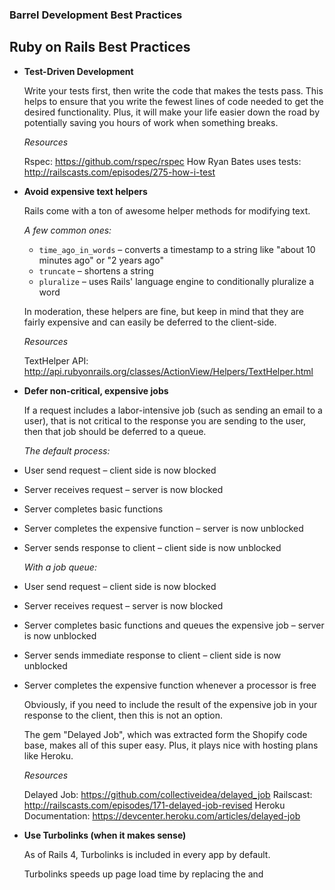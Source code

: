 ### Barrel Development Best Practices

Ruby on Rails Best Practices
----------------------------

*	**Test-Driven Development**

	Write your tests first, then write the code that makes the tests pass. This helps to ensure that you write the fewest lines of code needed to get the desired functionality. Plus, it will make your life easier down the road by potentially saving you hours of work when something breaks.
	
	*Resources*
	
	Rspec: https://github.com/rspec/rspec
	How Ryan Bates uses tests: http://railscasts.com/episodes/275-how-i-test




*	**Avoid expensive text helpers**

	Rails come with a ton of awesome helper methods for modifying text. 
	
	*A few common ones:*

	- ```time_ago_in_words``` – converts a timestamp to a string like "about 10 minutes ago" or "2 years ago"
	- ```truncate``` – shortens a string
	- ```pluralize``` – uses Rails' language engine to conditionally pluralize a word

	In moderation, these helpers are fine, but keep in mind that they are fairly expensive and can easily be deferred to the client-side.
	
	*Resources*

	TextHelper API: http://api.rubyonrails.org/classes/ActionView/Helpers/TextHelper.html





*	**Defer non-critical, expensive jobs**

	If a request includes a labor-intensive job (such as sending an email to a user), that is not critical to the response you are sending to the user, then that job should be deferred to a queue. 
	
	*The default process:*

  - User send request – client side is now blocked
  - Server receives request – server is now blocked
  - Server completes basic functions
  - Server completes the expensive function – server is now unblocked
  - Server sends response to client – client side is now unblocked

	*With a job queue:*

  - User send request – client side is now blocked
  - Server receives request – server is now blocked
  - Server completes basic functions and queues the expensive job – server is now unblocked
  - Server sends immediate response to client – client side is now unblocked
  - Server completes the expensive function whenever a processor is free


	Obviously, if you need to include the result of the expensive job in your response to the client, then this is not an option.

	The gem "Delayed Job", which was extracted form the Shopify code base, makes all of this super easy. Plus, it plays nice with hosting plans like Heroku.

	
	*Resources*

	Delayed Job: https://github.com/collectiveidea/delayed_job
	Railscast: http://railscasts.com/episodes/171-delayed-job-revised
	Heroku Documentation: https://devcenter.heroku.com/articles/delayed-job






*	**Use Turbolinks (when it makes sense)**

	As of Rails 4, Turbolinks is included in every app by default. 

	Turbolinks speeds up page load time by replacing the <body> and <title> tags, rather than loading a whole new page. If you're developing a straightforward, page-based app, Turbolinks is probably going to help you out. If you're developing a javascript heavy app, you may want to think about excluding it.

	*Known Issues:*

	In earlier versions, there was an issue with Twitter Bootstrap and jQuery UI compatibility, but I believe these have all been worked out. However, if they do give you issues, there are various third-party gems that bridge the gap (notes in the Railscast on Turbolinks).

	*Resources*

	Turbolinks: https://github.com/rails/turbolinks/
	Railscast: http://railscasts.com/episodes/390-turbolinks





*	**Fat Models, Skinny controllers, and Scopes**

	Keep those controllers slim. Move any code that doesn't directly relate to the response into the model.
	
	*Bad:*

	controllers/tasks_controller.rb
	``` ruby

	def index
	  @complete_tasks = Task.all :conditions => {['complete == ?', true]}
	  @incomplete_tasks = Task.all :conditions => {['complete == ?', false]}
	end

	```

	*Good:*

	models/task.rb
	``` ruby

	scope :complete, lambda { where('complete == ?', true) }
	scope :incomplete, lambda { where('complete == ?', false) }

	```


	controllers/tasks_controller.rb
	``` ruby

	def index
	  @complete_tasks = Task.complete.all
	  @incomplete_tasks = Task.incomplete.all
	end

	```

	The real advantage here is that we can now use the ```:complete``` and ```:incomplete``` scopes in other parts of the app. For example. If we want to see all incomplete tasks for a specific user, we could do something like:

	``` ruby
	
	@user = User.find(:id)
	@user_tasks = @user.tasks.incomplete

	```


*	**Shallow Nesting**

	Developers are often tempted to nest all of their resources like so:

	```myapp.com/projects/12/tasks/193/comments/148```

	Try to avoid nesting more than 2 levels deep, as it will gum up your link helpers in Rails, and create unnecessarily long URLs. 

	You should also consider using shallow nesting, which results in routes like this:

	```
	myapp.com/projects/12
	myapp.com/projects/12/tasks
	myapp.com/projects/12/tasks/new
	myapp.com/tasks/193
	myapp.com/tasks/193/comments/
	myapp.com/comments/148
	```

	This gives you the semantic benefit of nested routes, but without the long URLs.

	*Resources*

	Rails Routing Guide: http://guides.rubyonrails.org/routing.html




